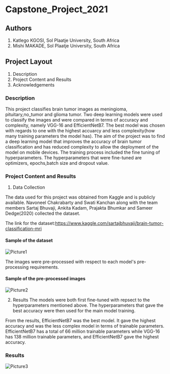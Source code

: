 # Capstone_Project_2021

## **Authors**

1. Katlego KGOSI, Sol Plaatje University, South Africa
2. Mishi MAKADE, Sol Plaatje University, South Africa

## **Project Layout**

1. Description
3. Project Content and Results
4. Acknowledgements

### **Description**

This project classifies brain tumor images as meningioma, pituitary,no_tumor and glioma tumor. Two deep learning models were used to classify the images and were compared in terms of accuracy and complexity, namely VGG-16 and EfficientNetB7. The best model was chosen with regards to one with the highest accuarcy and less complexity(how many training parameters the model has). The aim of the project was to find a deep learning model that improves the accuracy of brain tumor classification and has reduced complexity to allow the deployment of the model on mobile devices. The training process included the fine tuning of hyperparameters. The hyperparameters that were fine-tuned are optimizers, epochs,batch size and dropout value.

### **Project Content and Results**

1. Data Collection

The data used for this project was obtained from Kaggle and is  publicly available. Navoneel Chakrabarty and Swati Kanchan along with the team members Sartaj Bhuvaji, Ankita Kadam, Prajakta Bhumkar and Sameer Dedge(2020) collected the dataset.

The link for the dataset:https://www.kaggle.com/sartajbhuvaji/brain-tumor-classification-mri

#### **Sample of the dataset**


![Picture1](https://user-images.githubusercontent.com/83508295/155328394-b7416b1d-9fef-4357-a436-2656df964fa3.png)

The images were pre-processed with respect to each model's pre-processing requirements.

#### **Sample of the pre-processed images**

![Picture2](https://user-images.githubusercontent.com/83508295/155329044-5bfc6953-c48a-41bc-8c90-435729ed35eb.png)

2. Results
The models were both first fine-tuned with repsect to the hyperparameters mentioned above. The hyperparameters that gave the best accuracy were then used for the main model training.

From the results, EfficientNetB7 was the best model. It gave the highest accuracy and was the less complex model in terms of trainable parameters.
EfficientNetB7 has a total of 66 million trainable parameters while VGG-16 has 138 million trainable parameters, and EfficientNetB7 gave the highest accuracy.

### **Results**


 ![Picture3](https://user-images.githubusercontent.com/83508295/155330703-b207eae2-cf20-4bb2-84dd-3be370f24540.png)







